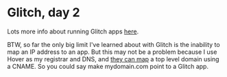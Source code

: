 # Glitch, day 2
Lots more info about running Glitch apps <a href="https://github.com/scripting/Scripting-News/issues/168">here</a>. 

BTW, so far the only big limit I've learned about with Glitch is the inability to map an IP address to an app. But this may not be a problem because I use Hover as my registrar and DNS, and <a href="http://scripting.com/2019/12/16/170209.html?title=theyCanMap">they can map</a> a top level domain using a CNAME. So you could say make mydomain.com point to a Glitch app.

